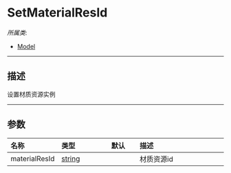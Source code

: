 # SetMaterialResId

*所属类*:
* [Model](/Api/Classes/Role/Model.md)
------------------------------------------------------------------------------------------
## 描述

设置材质资源实例

------------------------------------------------------------------------------------------
## 参数

|<div style="width:100px">名称</div>|<div style="width:100px">类型</div>|<div style="width:50px">默认</div>|<div style="width:350px">描述</div>|
|:---|:---|:---|:---|
|materialResId|[string](/Api/DataType/String.md)||材质资源id|
